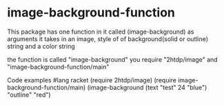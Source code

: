 image-background-function
=========================
This package has one function in it called (image-background) as arguments it takes in an image, style of of background(solid or outline) string and a color string

the function is called "image-background"
you require "2htdp/image" and "image-background-function/main"

Code examples
<addr>
#lang racket
(require 2htdp/image)
(require image-background-function/main)
(image-background (text "test" 24 "blue") "outline" "red")
<addr>
